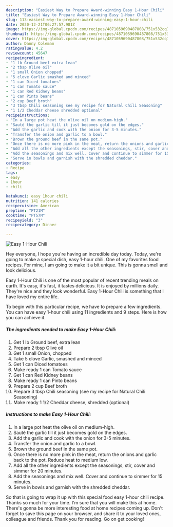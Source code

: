 ```yaml
---
description: "Easiest Way to Prepare Award-winning Easy 1-Hour Chili"
title: "Easiest Way to Prepare Award-winning Easy 1-Hour Chili"
slug: 113-easiest-way-to-prepare-award-winning-easy-1-hour-chili
date: 2020-12-21T06:27:57.981Z
image: https://img-global.cpcdn.com/recipes/4871059690487808/751x532cq70/easy-1-hour-chili-recipe-main-photo.jpg
thumbnail: https://img-global.cpcdn.com/recipes/4871059690487808/751x532cq70/easy-1-hour-chili-recipe-main-photo.jpg
cover: https://img-global.cpcdn.com/recipes/4871059690487808/751x532cq70/easy-1-hour-chili-recipe-main-photo.jpg
author: Danny Coleman
ratingvalue: 4.2
reviewcount: 45647
recipeingredient:
- "1 lb Ground beef extra lean"
- "2 tbsp Olive oil"
- "1 small Onion chopped"
- "5 clove Garlic smashed and minced"
- "1 can Diced tomatoes"
- "1 can Tomato sauce"
- "1 can Red Kidney beans"
- "1 can Pinto beans"
- "2 cup Beef broth"
- "3 tbsp Chili seasoning see my recipe for Natural Chili Seasoning"
- "1 1/2 Cheddar cheese shredded optional"
recipeinstructions:
- "In a large pot heat the olive oil on medium-high."
- "Sauté the garlic till it just becomes gold on the edges."
- "Add the garlic and cook with the onion for 3-5 minutes."
- "Transfer the onion and garlic to a bowl."
- "Brown the ground beef in the same pot."
- "Once there is no more pink in the meat, return the onions and garlic back to the pot.  Reduce heat to medium low."
- "Add all the other ingredients except the seasonings, stir, cover and simmer for 20 minutes."
- "Add the seasonings and mix well. Cover and continue to simmer for 15 minutes."
- "Serve in bowls and garnish with the shredded cheddar."
categories:
- Recipe
tags:
- easy
- 1hour
- chili

katakunci: easy 1hour chili 
nutrition: 141 calories
recipecuisine: American
preptime: "PT21M"
cooktime: "PT57M"
recipeyield: "3"
recipecategory: Dinner

---
```



![Easy 1-Hour Chili](https://img-global.cpcdn.com/recipes/4871059690487808/751x532cq70/easy-1-hour-chili-recipe-main-photo.jpg)

Hey everyone, I hope you're having an incredible day today. Today, we're going to make a special dish, easy 1-hour chili. One of my favorites food recipes. For mine, I am going to make it a bit unique. This is gonna smell and look delicious.



Easy 1-Hour Chili is one of the most popular of recent trending meals on earth. It's easy, it's fast, it tastes delicious. It is enjoyed by millions daily. They're nice and they look wonderful. Easy 1-Hour Chili is something that I have loved my entire life.


To begin with this particular recipe, we have to prepare a few ingredients. You can have easy 1-hour chili using 11 ingredients and 9 steps. Here is how you can achieve it.

<!--inarticleads1-->

##### The ingredients needed to make Easy 1-Hour Chili:

1. Get 1 lb Ground beef, extra lean
1. Prepare 2 tbsp Olive oil
1. Get 1 small Onion, chopped
1. Take 5 clove Garlic, smashed and minced
1. Get 1 can Diced tomatoes
1. Make ready 1 can Tomato sauce
1. Get 1 can Red Kidney beans
1. Make ready 1 can Pinto beans
1. Prepare 2 cup Beef broth
1. Prepare 3 tbsp Chili seasoning (see my recipe for Natural Chili Seasoning)
1. Make ready 1 1/2 Cheddar cheese, shredded (optional)




<!--inarticleads2-->

##### Instructions to make Easy 1-Hour Chili:

1. In a large pot heat the olive oil on medium-high.
1. Sauté the garlic till it just becomes gold on the edges.
1. Add the garlic and cook with the onion for 3-5 minutes.
1. Transfer the onion and garlic to a bowl.
1. Brown the ground beef in the same pot.
1. Once there is no more pink in the meat, return the onions and garlic back to the pot.  Reduce heat to medium low.
1. Add all the other ingredients except the seasonings, stir, cover and simmer for 20 minutes.
1. Add the seasonings and mix well. Cover and continue to simmer for 15 minutes.
1. Serve in bowls and garnish with the shredded cheddar.




So that is going to wrap it up with this special food easy 1-hour chili recipe. Thanks so much for your time. I'm sure that you will make this at home. There's gonna be more interesting food at home recipes coming up. Don't forget to save this page on your browser, and share it to your loved ones, colleague and friends. Thank you for reading. Go on get cooking!
